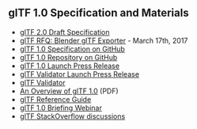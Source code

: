 ## glTF 1.0 Specification and Materials

*   [glTF 2.0 Draft Specification](https://github.com/KhronosGroup/glTF/pull/826)
*   [glTF RFQ: Blender glTF Exporter](https://www.khronos.org/rfq/staging-area-only/request-for-quote-blender-gltf-exporter) - March 17th, 2017
*   [glTF 1.0 Specification on GitHub](https://github.com/KhronosGroup/glTF/blob/master/specification/README.md)
*   [glTF 1.0 Repository on GitHub](https://github.com/KhronosGroup/glTF)
*   [glTF 1.0 Launch Press Release](https://www.khronos.org/news/press/khronos-finalizes-gltf-1.0-specification)
*   [glTF Validator Launch Press Release](https://www.khronos.org/news/press/significant-gltf-momentum-for-efficient-transmission-of-3d-scenes-models)
*   [glTF Validator](https://github.com/KhronosGroup/glTF-Validator)
*   [An Overview of glTF 1.0](https://www.khronos.org/assets/uploads/developers/library/overview/gltf-overview.pdf) (PDF)
*   [glTF Reference Guide](https://github.com/KhronosGroup/glTF#overview)
*   [glTF 1.0 Briefing Webinar](https://www.youtube.com/watch?v=YXPeh2hy6Tc)
*   [glTF StackOverflow discussions](http://stackoverflow.com/questions/tagged/gltf)

